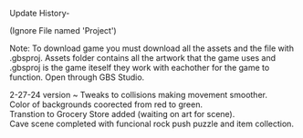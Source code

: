 Update History-

(Ignore File named 'Project')

Note: To download game you must download all the assets and the file with .gbsproj. Assets folder contains all the artwork that the game uses and .gbsproj is the game iteself they work with eachother for the game to function. Open through GBS Studio.

2-27-24 version ~ 
                  Tweaks to collisions making movement smoother.  
                  Color of backgrounds coorected from red to green.  
                  Transtion to Grocery Store added (waiting on art for scene).  
                  Cave scene completed with funcional rock push puzzle and item collection.  
